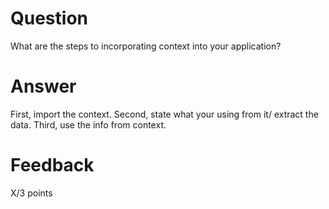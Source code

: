 # Question

What are the steps to incorporating context into your application?

# Answer
First, import the context.
Second, state what your using from it/ extract the data.
Third, use the info from context.

# Feedback

X/3 points
